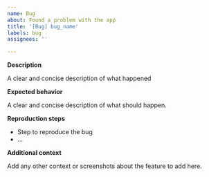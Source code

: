 ```yaml
---
name: Bug
about: Found a problem with the app
title: '[Bug] bug_name'
labels: bug
assignees: ''

---
```


**Description**
  
A clear and concise description of what happened

**Expected behavior**  
  
A clear and concise description of what should happen.
 
**Reproduction steps**

- Step to reproduce the bug
- ...

**Additional context**
  
Add any other context or screenshots about the feature to add here.
